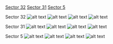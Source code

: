 [Sector 32](#sector32)
[Sector 31](#sector31)
[Sector 5](#sector5)

<a name = "sector32"></a>
Sector 32
![alt text](/images/WASP-078_Sector_32/WASP-078_Sector_32_a_TimeSeries.png)
![alt text](/images/WASP-078_Sector_32/WASP-078_Sector_32_b_FoldedLightCurve.png)
![alt text](/images/WASP-078_Sector_32/WASP-078_Sector_32_b_IndividualTransitsWithFit.png)
![alt text](/images/WASP-078_Sector_32/WASP-078_Sector_32_c_TimingResiduals.png)

<a name = "sector31"></a>
Sector 31
![alt text](/images/WASP-078_Sector_31/WASP-078_Sector_31_a_TimeSeries.png)
![alt text](/images/WASP-078_Sector_31/WASP-078_Sector_31_b_FoldedLightCurve.png)
![alt text](/images/WASP-078_Sector_31/WASP-078_Sector_31_b_IndividualTransitsWithFit.png)
![alt text](/images/WASP-078_Sector_31/WASP-078_Sector_31_c_TimingResiduals.png)

<a name = "sector5"></a>
Sector 5
![alt text](/images/WASP-078_Sector_5/WASP-078_Sector_5_a_TimeSeries.png)
![alt text](/images/WASP-078_Sector_5/WASP-078_Sector_5_b_FoldedLightCurve.png)
![alt text](/images/WASP-078_Sector_5/WASP-078_Sector_5_b_IndividualTransitsWithFit.png)
![alt text](/images/WASP-078_Sector_5/WASP-078_Sector_5_c_TimingResiduals.png)

